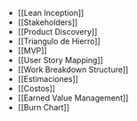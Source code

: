 - [[Lean Inception]]
- [[Stakeholders]]
- [[Product Discovery]]
- [[Triangulo de Hierro]]
- [[MVP]]
- [[User Story Mapping]]
- [[Work Breakdown Structure]]
- [[Estimaciones]]
- [[Costos]]
- [[Earned Value Management]]
- [[Burn Chart]]
